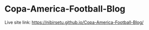 # Copa-America-Football-Blog

Live site link:
https://nibirsetu.github.io/Copa-America-Football-Blog/
